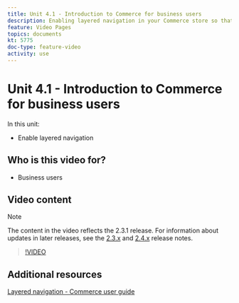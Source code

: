 ```yaml
---
title: Unit 4.1 - Introduction to Commerce for business users
description: Enabling layered navigation in your Commerce store so that customers can find products easily and quickly.
feature: Video Pages
topics: documents
kt: 5775
doc-type: feature-video
activity: use
---
```


# Unit 4.1 - Introduction to Commerce for business users

In this unit:

- Enable layered navigation

## Who is this video for?

- Business users

## Video content

>[!NOTE]
>
>The content in the video reflects the 2.3.1 release. For information about updates in later releases, see the [ 2.3.x](https://devdocs.magento.com/guides/v2.3/release-notes/bk-release-notes.html) and [2.4.x](https://devdocs.magento.com/guides/v2.4/release-notes/bk-release-notes.html) release notes.

>[!VIDEO](https://video.tv.adobe.com/v/36186?quality=12&learn=on)

## Additional resources

[Layered navigation - Commerce user guide](https://docs.magento.com/user-guide/catalog/navigation-layered.html)
